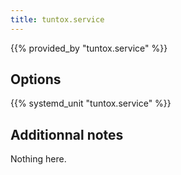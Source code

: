 ```yaml
---
title: tuntox.service
---
```


{{% provided_by "tuntox.service" %}}

## Options

{{% systemd_unit "tuntox.service" %}}

## Additionnal notes

Nothing here.
